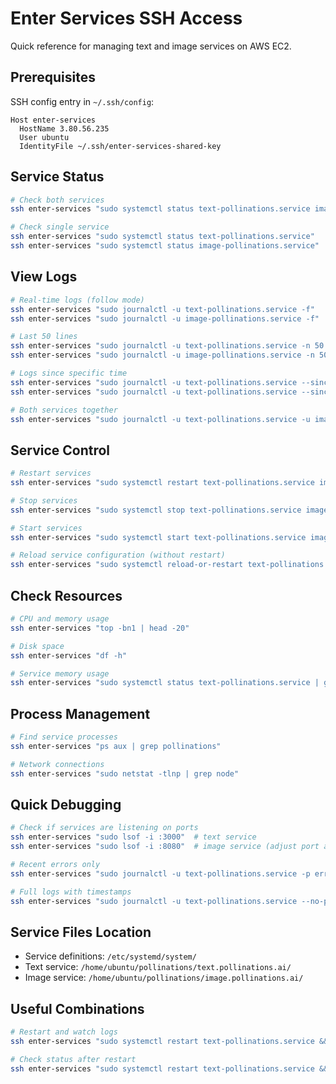 # Enter Services SSH Access

Quick reference for managing text and image services on AWS EC2.

## Prerequisites

SSH config entry in `~/.ssh/config`:
```
Host enter-services
  HostName 3.80.56.235
  User ubuntu
  IdentityFile ~/.ssh/enter-services-shared-key
```

## Service Status

```bash
# Check both services
ssh enter-services "sudo systemctl status text-pollinations.service image-pollinations.service"

# Check single service
ssh enter-services "sudo systemctl status text-pollinations.service"
ssh enter-services "sudo systemctl status image-pollinations.service"
```

## View Logs

```bash
# Real-time logs (follow mode)
ssh enter-services "sudo journalctl -u text-pollinations.service -f"
ssh enter-services "sudo journalctl -u image-pollinations.service -f"

# Last 50 lines
ssh enter-services "sudo journalctl -u text-pollinations.service -n 50 --no-pager"
ssh enter-services "sudo journalctl -u image-pollinations.service -n 50 --no-pager"

# Logs since specific time
ssh enter-services "sudo journalctl -u text-pollinations.service --since '1 hour ago'"
ssh enter-services "sudo journalctl -u text-pollinations.service --since '2025-10-29 10:00:00'"

# Both services together
ssh enter-services "sudo journalctl -u text-pollinations.service -u image-pollinations.service -f"
```

## Service Control

```bash
# Restart services
ssh enter-services "sudo systemctl restart text-pollinations.service image-pollinations.service"

# Stop services
ssh enter-services "sudo systemctl stop text-pollinations.service image-pollinations.service"

# Start services
ssh enter-services "sudo systemctl start text-pollinations.service image-pollinations.service"

# Reload service configuration (without restart)
ssh enter-services "sudo systemctl reload-or-restart text-pollinations.service"
```

## Check Resources

```bash
# CPU and memory usage
ssh enter-services "top -bn1 | head -20"

# Disk space
ssh enter-services "df -h"

# Service memory usage
ssh enter-services "sudo systemctl status text-pollinations.service | grep Memory"
```

## Process Management

```bash
# Find service processes
ssh enter-services "ps aux | grep pollinations"

# Network connections
ssh enter-services "sudo netstat -tlnp | grep node"
```

## Quick Debugging

```bash
# Check if services are listening on ports
ssh enter-services "sudo lsof -i :3000"  # text service
ssh enter-services "sudo lsof -i :8080"  # image service (adjust port as needed)

# Recent errors only
ssh enter-services "sudo journalctl -u text-pollinations.service -p err -n 20"

# Full logs with timestamps
ssh enter-services "sudo journalctl -u text-pollinations.service --no-pager | tail -100"
```

## Service Files Location

- Service definitions: `/etc/systemd/system/`
- Text service: `/home/ubuntu/pollinations/text.pollinations.ai/`
- Image service: `/home/ubuntu/pollinations/image.pollinations.ai/`

## Useful Combinations

```bash
# Restart and watch logs
ssh enter-services "sudo systemctl restart text-pollinations.service && sudo journalctl -u text-pollinations.service -f"

# Check status after restart
ssh enter-services "sudo systemctl restart text-pollinations.service && sleep 3 && sudo systemctl status text-pollinations.service"
```
